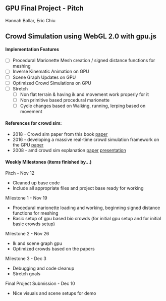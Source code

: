 ## GPU Final Project - Pitch
Hannah Bollar, Eric Chiu

## Crowd Simulation using WebGL 2.0 with gpu.js

#### Implementation Features
- [ ] Procedural Marionette Mesh creation / signed distance functions for meshing
- [ ] Inverse Kinematic Animation on GPU
- [ ] Scene Graph Updates on GPU
- [ ] Optimized Crowd Simulations on GPU
- [ ] Stretch
	- [ ] Non flat terrain & having ik and movement work properly for it
	- [ ] Non primitive based procedural marionette
	- [ ] Cycle changes based on Walking, running, lerping based on movement

#### References for crowd sim:
- 2018 - Crowd sim paper from this book [paper](https://link.springer.com/content/pdf/10.1007%2F978-3-030-00692-1.pdf#page.68)
- 2016 - developing a massive real-time crowd simulation framework on the GPU [paper](https://ir.canterbury.ac.nz/handle/10092/14439)
- 2008 - amd crowd sim explanation [paper](http://citeseerx.ist.psu.edu/viewdoc/download?doi=10.1.1.162.1695&rep=rep1&type=pdf) [presentation](http://s08.idav.ucdavis.edu/shopf-crowd-simulation-in-froblins.pdf) 

#### Weekly Milestones (items finished by…)
Pitch - Nov 12
- Cleaned up base code
- Include all appropriate files and project base ready for working

Milestone 1 - Nov 19
- Procedural marionette loading and working, beginning signed distance functions for meshing
- Basic setup of gpu based bio crowds (for initial gpu setup and for initial basic crowds setup)

Milestone 2 - Nov 26
- Ik and scene graph gpu
- Optimized crowds based on the papers

Milestone 3 - Dec 3
- Debugging and code cleanup
- Stretch goals

Final Project Submission - Dec 10
- Nice visuals and scene setups for demo
